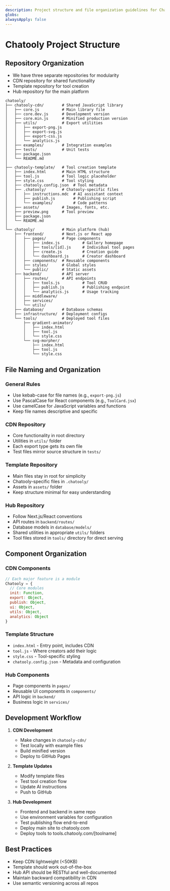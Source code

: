 ```yaml
---
description: Project structure and file organization guidelines for Chatooly
globs:
alwaysApply: false
---
```


# Chatooly Project Structure

## Repository Organization

- We have three separate repositories for modularity
- CDN repository for shared functionality
- Template repository for tool creation
- Hub repository for the main platform

```tree
chatooly/
├── chatooly-cdn/        # Shared JavaScript library
│   ├── core.js          # Main library file
│   ├── core.dev.js      # Development version
│   ├── core.min.js      # Minified production version
│   ├── utils/           # Export utilities
│   │   ├── export-png.js
│   │   ├── export-svg.js
│   │   ├── export-css.js
│   │   └── analytics.js
│   ├── examples/        # Integration examples
│   ├── tests/           # Unit tests
│   ├── package.json
│   └── README.md
│
├── chatooly-template/   # Tool creation template
│   ├── index.html       # Main HTML structure
│   ├── tool.js          # Tool logic placeholder
│   ├── style.css        # Tool styling
│   ├── chatooly.config.json  # Tool metadata
│   ├── .chatooly/       # Chatooly-specific files
│   │   ├── instructions.mdc  # AI assistant context
│   │   ├── publish.js        # Publishing script
│   │   └── examples/         # Code patterns
│   ├── assets/          # Images, fonts, etc.
│   ├── preview.png      # Tool preview
│   ├── package.json
│   └── README.md
│
└── chatooly/            # Main platform (hub)
    ├── frontend/        # Next.js or React app
    │   ├── pages/       # Page components
    │   │   ├── index.js          # Gallery homepage
    │   │   ├── tools/[id].js     # Individual tool pages
    │   │   ├── create.js         # Creation guide
    │   │   └── dashboard.js      # Creator dashboard
    │   ├── components/  # Reusable components
    │   ├── styles/      # Global styles
    │   └── public/      # Static assets
    ├── backend/         # API server
    │   ├── routes/      # API endpoints
    │   │   ├── tools.js          # Tool CRUD
    │   │   ├── publish.js        # Publishing endpoint
    │   │   └── analytics.js      # Usage tracking
    │   ├── middleware/
    │   ├── services/
    │   └── utils/
    ├── database/        # Database schemas
    ├── infrastructure/  # Deployment configs
    └── tools/           # Deployed tool files
        ├── gradient-animator/
        │   ├── index.html
        │   ├── tool.js
        │   └── style.css
        └── svg-morpher/
            ├── index.html
            ├── tool.js
            └── style.css
```

## File Naming and Organization

### General Rules
- Use kebab-case for file names (e.g., `export-png.js`)
- Use PascalCase for React components (e.g., `ToolCard.jsx`)
- Use camelCase for JavaScript variables and functions
- Keep file names descriptive and specific

### CDN Repository
- Core functionality in root directory
- Utilities in `utils/` folder
- Each export type gets its own file
- Test files mirror source structure in `tests/`

### Template Repository
- Main files stay in root for simplicity
- Chatooly-specific files in `.chatooly/`
- Assets in `assets/` folder
- Keep structure minimal for easy understanding

### Hub Repository
- Follow Next.js/React conventions
- API routes in `backend/routes/`
- Database models in `database/models/`
- Shared utilities in appropriate `utils/` folders
- Tool files stored in `tools/` directory for direct serving

## Component Organization

### CDN Components
```javascript
// Each major feature is a module
Chatooly = {
  // Core modules
  init: Function,
  export: Object,
  publish: Object,
  ui: Object,
  utils: Object,
  analytics: Object
}
```

### Template Structure
- `index.html` - Entry point, includes CDN
- `tool.js` - Where creators add their logic
- `style.css` - Tool-specific styling
- `chatooly.config.json` - Metadata and configuration

### Hub Components
- Page components in `pages/`
- Reusable UI components in `components/`
- API logic in `backend/`
- Business logic in `services/`

## Development Workflow

1. **CDN Development**
   - Make changes in `chatooly-cdn/`
   - Test locally with example files
   - Build minified version
   - Deploy to GitHub Pages

2. **Template Updates**
   - Modify template files
   - Test tool creation flow
   - Update AI instructions
   - Push to GitHub

3. **Hub Development**
   - Frontend and backend in same repo
   - Use environment variables for configuration
   - Test publishing flow end-to-end
   - Deploy main site to chatooly.com
   - Deploy tools to tools.chatooly.com/[toolname]

## Best Practices

- Keep CDN lightweight (<50KB)
- Template should work out-of-the-box
- Hub API should be RESTful and well-documented
- Maintain backward compatibility in CDN
- Use semantic versioning across all repos